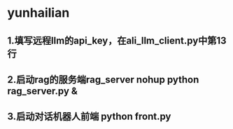 # yunhailian

## 1.填写远程llm的api_key，在ali_llm_client.py中第13行

## 2.启动rag的服务端rag_server   nohup python rag_server.py &

## 3.启动对话机器人前端   python front.py 
